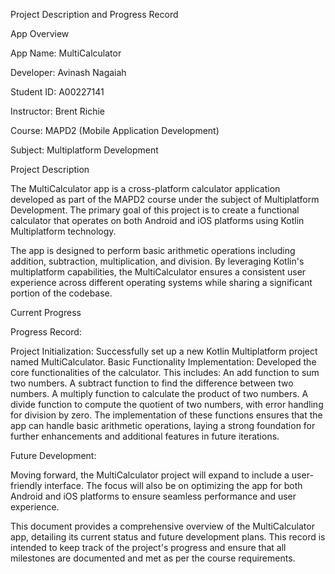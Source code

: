 Project Description and Progress Record

App Overview

App Name: MultiCalculator

Developer: Avinash Nagaiah

Student ID: A00227141

Instructor: Brent Richie

Course: MAPD2 (Mobile Application Development)

Subject: Multiplatform Development


Project Description

The MultiCalculator app is a cross-platform calculator application developed as part of the MAPD2 course under the subject of Multiplatform Development. The primary goal of this project is to create a functional calculator that operates on both Android and iOS platforms using Kotlin Multiplatform technology.

The app is designed to perform basic arithmetic operations including addition, subtraction, multiplication, and division. By leveraging Kotlin's multiplatform capabilities, the MultiCalculator ensures a consistent user experience across different operating systems while sharing a significant portion of the codebase.

Current Progress

Progress Record:

Project Initialization: Successfully set up a new Kotlin Multiplatform project named MultiCalculator.
Basic Functionality Implementation: Developed the core functionalities of the calculator. This includes:
An add function to sum two numbers.
A subtract function to find the difference between two numbers.
A multiply function to calculate the product of two numbers.
A divide function to compute the quotient of two numbers, with error handling for division by zero.
The implementation of these functions ensures that the app can handle basic arithmetic operations, laying a strong foundation for further enhancements and additional features in future iterations.


Future Development:

Moving forward, the MultiCalculator project will expand to include a user-friendly interface. The focus will also be on optimizing the app for both Android and iOS platforms to ensure seamless performance and user experience.

This document provides a comprehensive overview of the MultiCalculator app, detailing its current status and future development plans. This record is intended to keep track of the project's progress and ensure that all milestones are documented and met as per the course requirements.
